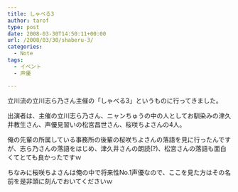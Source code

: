 ```yaml
---
title: しゃべる3
author: tarof
type: post
date: 2008-03-30T14:50:11+00:00
url: /2008/03/30/shaberu-3/
categories:
  - Note
tags:
  - イベント
  - 声優

---
```

立川流の立川志ら乃さん主催の「しゃべる3」というものに行ってきました。

出演者は、主催の立川志ら乃さん、ニャンちゅうの中の人としてお馴染みの津久井教生さん、声優見習いの松宮昌世さん、桜咲ちよさんの4人。
  
俺の先輩の所属している事務所の後輩の桜咲ちよさんの落語を見に行ったんですが、志ら乃さんの落語をはじめ、津久井さんの朗読(?)、松宮さんの落語も面白くてとても良かったですｗ

ちなみに桜咲ちよさんは俺の中で将来性No.1声優なので、ここを見た方はその名前を是非頭に刻んでおいてくださいｗ